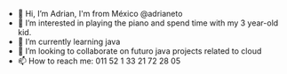 - 👋 Hi, I’m Adrian, I'm from México @adrianeto
- 👀 I’m interested in playing the piano and spend time with my 3 year-old kid.
- 🌱 I’m currently learning java
- 💞️ I’m looking to collaborate on futuro java projects related to cloud 
- 📫 How to reach me: 011 52 1 33 21 72 28 05

<!---
adrianeto/adrianeto is a ✨ special ✨ repository because its `README.md` (this file) appears on your GitHub profile.
You can click the Preview link to take a look at your changes.

Test
--->
